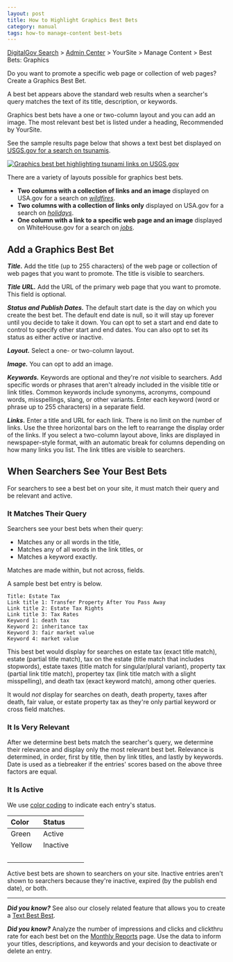 ```yaml
---
layout: post
title: How to Highlight Graphics Best Bets
category: manual
tags: how-to manage-content best-bets
---
```


[DigitalGov Search](/index.html) > [Admin Center](https://search.usa.gov/sites/) > YourSite > Manage Content > Best Bets: Graphics

Do you want to promote a specific web page or collection of web pages? Create a Graphics Best Bet.

A best bet appears above the standard web results when a searcher's query matches the text of its title, description, or keywords.

Graphics best bets have a one or two-column layout and you can add an image. The most relevant best bet is listed under a heading, Recommended by YourSite.

See the sample results page below that shows a text best bet displayed on [USGS.gov for a search on tsunamis](http://search.usa.gov/search?affiliate=usgs&query=tsunamis).

[![Graphics best bet highlighting tsunami links on USGS.gov](https://9fddeb862c037f6d2190-f1564c64756a8cfee25b6b19953b1d23.ssl.cf2.rackcdn.com/best-bets-graphics.png "Graphics best bet highlighting tsunami links on USGS.gov")](http://search.usa.gov/search?affiliate=usgs&query=tsunamis)

There are a variety of layouts possible for graphics best bets.

* **Two columns with a collection of links and an image** displayed on USA.gov for a search on *[wildfires](http://search.usa.gov/search?query=wildfires&affiliate=usagov)*. 
* **Two columns with a collection of links only** displayed on USA.gov for a search on *[holidays](http://search.usa.gov/search?query=holidays&affiliate=usagov)*. 
* **One column with a link to a specific web page and an image** displayed on WhiteHouse.gov for a search on *[jobs](http://search.whitehouse.gov/search?affiliate=wh&query=jobs)*.

## Add a Graphics Best Bet

***Title.*** Add the title (up to 255 characters) of the web page or collection of web pages that you want to promote. The title is visible to searchers.

***Title URL.*** Add the URL of the primary web page that you want to promote. This field is optional.

***Status and Publish Dates.*** The default start date is the day on which you create the best bet. The default end date is null, so it will stay up forever until you decide to take it down. You can opt to set a start and end date to control to specify other start and end dates. You can also opt to set its status as either active or inactive.

***Layout.*** Select a one- or two-column layout. 

***Image.*** You can opt to add an image.

***Keywords.*** Keywords are optional and they're *not* visible to searchers. Add specific words or phrases that aren't already included in the visible title or link titles. Common keywords include synonyms, acronyms, compound words, misspellings, slang, or other variants. Enter each keyword (word or phrase up to 255 characters) in a separate field.

***Links.*** Enter a title and URL for each link. There is no limit on the number of links. Use the three horizontal bars on the left to rearrange the display order of the links. If you select a two-column layout above, links are displayed in newspaper-style format, with an automatic break for columns depending on how many links you list. The link titles are visible to searchers.

## When Searchers See Your Best Bets

For searchers to see a best bet on your site, it must match their query and be relevant and active.

### It Matches Their Query

Searchers see your best bets when their query:

* Matches any or all words in the title,
* Matches any of all words in the link titles, or
* Matches a keyword exactly.

Matches are made within, but not across, fields.

A sample best bet entry is below.

    Title: Estate Tax  
    Link title 1: Transfer Property After You Pass Away  
    Link title 2: Estate Tax Rights  
    Link title 3: Tax Rates  
    Keyword 1: death tax  
    Keyword 2: inheritance tax  
    Keyword 3: fair market value  
    Keyword 4: market value  

This best bet would display for searches on estate tax (exact title match), estate (partial title match), tax on the estate (title match that includes stopwords), estate taxes (title match for singular/plural variant), property tax (partial link title match), propertey tax (link title match with a slight misspelling), and death tax (exact keyword match), among other queries.

It would *not* display for searches on death, death property, taxes after death, fair value, or estate property tax as they're only partial keyword or cross field matches.

### It Is Very Relevant

After we determine best bets match the searcher's query, we determine their relevance and display only the most relevant best bet. Relevance is determined, in order, first by title, then by link titles, and lastly by keywords. Date is used as a tiebreaker if the entries' scores based on the above three factors are equal. 

### It Is Active

We use [color coding](/manual/color-codes.html) to indicate each entry's status. 

| Color | Status | 
| :------------ | :---------------------------------- |
| Green&nbsp;&nbsp;&nbsp;  | Active&nbsp;&nbsp;&nbsp;&nbsp;&nbsp;&nbsp;&nbsp;&nbsp;&nbsp; |
| Yellow   | Inactive |
| &nbsp; | &nbsp; |

Active best bets are shown to searchers on your site. Inactive entries aren't shown to searchers because they're inactive, expired (by the publish end date), or both.

--- 

***Did you know?*** See also our closely related feature that allows you to create a [Text Best Best](/manual/best-bets-text.html).

***Did you know?*** Analyze the number of impressions and clicks and clickthru rate for each best bet on the [Monthly Reports](/manual/monthly-reports.html) page. Use the data to inform your titles, descriptions, and keywords and your decision to deactivate or delete an entry.